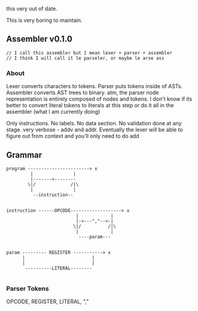 this very out of date.

This is very boring to maintain.

## Assembler v0.1.0

```
// I call this assembler but I mean lexer + parser + assembler
// I think I will call it le parseler, or maybe le arse ass
```

### About
Lexer converts characters to tokens. Parser puts tokens inside of ASTs. Assembler converts AST trees to binary. atm, the parser node representation is entirely composed of nodes and tokens. I don't know if its
better to convert literal tokens to literals at this step or do it all in the assembler (what I am currently doing)

Only instructions. No labels. No data section.
No validation done at any stage.
very verbose - addv and addr. Eventually the lexer will 
be able to figure out from context and you'll only need
to do add

## Grammar
```
program -----------------------> x
         |               |
         |-------<--------
        \|/             /|\
         |               |
          --instruction--


instruction ------OPCODE-------------------> x
                          |            |
                          |-<---","--<-|
                         \|/          /|\
                          |            |
                           ----param---


param --------- REGISTER -----------> x
      |                         |
      |                         |
       ----------LITERAL--------


```

### Parser Tokens

OPCODE, REGISTER, LITERAL, ","